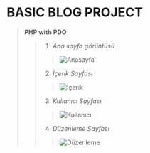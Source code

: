 # BASIC BLOG PROJECT
> **PHP with PDO** <br>
>> 1. *Ana sayfa görüntüsü* <br>
>>> ![Anasayfa](pr/anasayfa.png) <br>
>> 2. *İçerik Sayfası* <br>
>>> ![İçerik](pr/text.png) <br>
>> 3. *Kullanıcı Sayfası* <br>
>>> ![Kullanıcı](pr/userpage.png) <br>
>> 4. *Düzenleme Sayfası* <br>
>>> ![Düzenleme](pr/editing.png) <br>